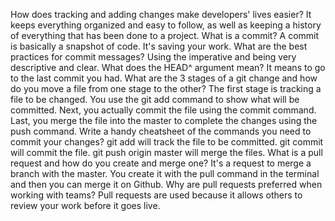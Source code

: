 How does tracking and adding changes make developers' lives easier?
It keeps everything organized and easy to follow, as well as keeping a history of everything that has been done to a project.
What is a commit?
A commit is basically a snapshot of code. It's saving your work.
What are the best practices for commit messages?
Using the imperative and being very descriptive and clear.
What does the HEAD^ argument mean?
It means to go to the last commit you had.
What are the 3 stages of a git change and how do you move a file from one stage to the other?
The first stage is tracking a file to be changed. You use the git add command to show what will be committed. Next, you actually commit the file using the commit command. Last, you merge the file into the master to complete the changes using the push command.
Write a handy cheatsheet of the commands you need to commit your changes?
git add will track the file to be committed. git commit will commit the file. git push origin master will merge the files.
What is a pull request and how do you create and merge one?
It's a request to merge a branch with the master. You create it with the pull command in the terminal and then you can merge it on Github.
Why are pull requests preferred when working with teams?
Pull requests are used because it allows others to review your work before it goes live.